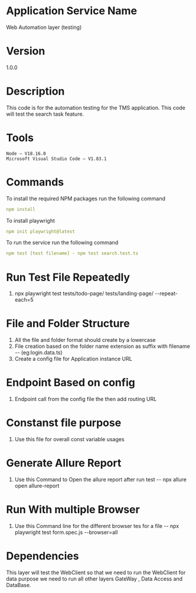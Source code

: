 # Application  Service Name
Web Automation layer (testing)

# Version
1.0.0

# Description
This code is for the automation testing for the TMS application. This code will test the search task feature.

# Tools
```
Node – V18.16.0 
Microsoft Visual Studio Code – V1.83.1 
```

# Commands

To install the required NPM packages run the following command
```yml
npm install
```
To install playwright
```yml
npm init playwright@latest
```

To run the service run the following command
```yml
npm test [test filename] - npm test search.test.ts 
```

# Run Test File Repeatedly
1. npx playwright test tests/todo-page/ tests/landing-page/ --repeat-each=5
# File and Folder Structure
1. All the file and folder format should create by a lowercase
2. File creation based on the folder name extension as suffix with filename -- (eg:login.data.ts)
3. Create a config file for Application instance URL
# Endpoint Based on config
1. Endpoint call from the config file the then add routing URL
# Constanst file purpose
1. Use this file for overall const variable usages
# Generate Allure Report
1. Use this Command to Open the allure report after run test
   -- npx allure open allure-report
# Run With multiple Browser
1. Use this Command line for the different browser tes for a file
   -- npx playwright test form.spec.js --browser=all
   
# Dependencies
This layer will test the WebClient so that we need to run the WebClient for data purpose we need to run all other layers GateWay , Data Access and DataBase.